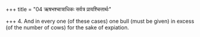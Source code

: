 +++
title = "04 ऋषभश्चात्राधिकः सर्वत्र प्रायश्चित्तार्थः"

+++
4. And in every one (of these cases) one bull (must be given) in excess (of the number of cows) for the sake of expiation.

